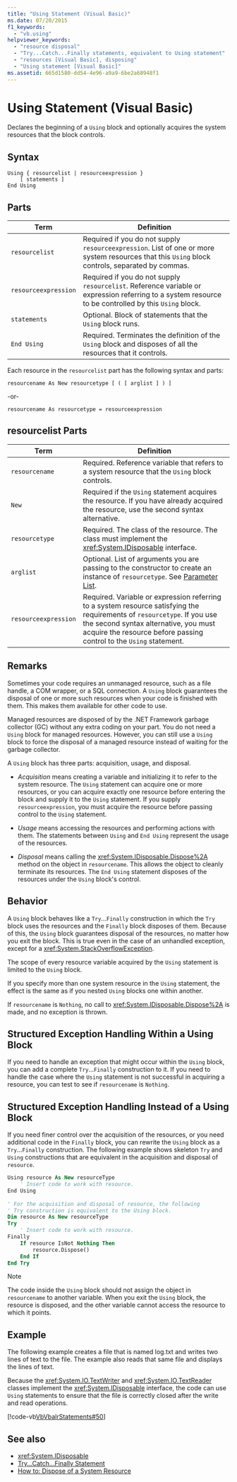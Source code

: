 ```yaml
---
title: "Using Statement (Visual Basic)"
ms.date: 07/20/2015
f1_keywords: 
  - "vb.using"
helpviewer_keywords: 
  - "resource disposal"
  - "Try...Catch...Finally statements, equivalent to Using statement"
  - "resources [Visual Basic], disposing"
  - "Using statement [Visual Basic]"
ms.assetid: 665d1580-dd54-4e96-a9a9-6be2a68948f1
---
```

# Using Statement (Visual Basic)
Declares the beginning of a `Using` block and optionally acquires the system resources that the block controls.  
  
## Syntax  
  
```  
Using { resourcelist | resourceexpression }  
    [ statements ]  
End Using  
```  
  
## Parts  
  
|Term|Definition|  
|---|---|  
|`resourcelist`|Required if you do not supply `resourceexpression`. List of one or more system resources that this `Using` block controls, separated by commas.|  
|`resourceexpression`|Required if you do not supply `resourcelist`. Reference variable or expression referring to a system resource to be controlled by this `Using` block.|  
|`statements`|Optional. Block of statements that the `Using` block runs.|  
|`End Using`|Required. Terminates the definition of the `Using` block and disposes of all the resources that it controls.|  
  
 Each resource in the `resourcelist` part has the following syntax and parts:  
  
 `resourcename As New resourcetype [ ( [ arglist ] ) ]`  
  
 -or-  
  
 `resourcename As resourcetype = resourceexpression`  
  
## resourcelist Parts  
  
|Term|Definition|  
|---|---|  
|`resourcename`|Required. Reference variable that refers to a system resource that the `Using` block controls.|  
|`New`|Required if the `Using` statement acquires the resource. If you have already acquired the resource, use the second syntax alternative.|  
|`resourcetype`|Required. The class of the resource. The class must implement the <xref:System.IDisposable> interface.|  
|`arglist`|Optional. List of arguments you are passing to the constructor to create an instance of `resourcetype`. See [Parameter List](../../../visual-basic/language-reference/statements/parameter-list.md).|  
|`resourceexpression`|Required. Variable or expression referring to a system resource satisfying the requirements of `resourcetype`. If you use the second syntax alternative, you must acquire the resource before passing control to the `Using` statement.|  
  
## Remarks  
 Sometimes your code requires an unmanaged resource, such as a file handle, a COM wrapper, or a SQL connection. A `Using` block guarantees the disposal of one or more such resources when your code is finished with them. This makes them available for other code to use.  
  
 Managed resources are disposed of by the .NET Framework garbage collector (GC) without any extra coding on your part. You do not need a `Using` block for managed resources. However, you can still use a `Using` block to force the disposal of a managed resource instead of waiting for the garbage collector.  
  
 A `Using` block has three parts: acquisition, usage, and disposal.  
  
-   *Acquisition* means creating a variable and initializing it to refer to the system resource. The `Using` statement can acquire one or more resources, or you can acquire exactly one resource before entering the block and supply it to the `Using` statement. If you supply `resourceexpression`, you must acquire the resource before passing control to the `Using` statement.  
  
-   *Usage* means accessing the resources and performing actions with them. The statements between `Using` and `End Using` represent the usage of the resources.  
  
-   *Disposal* means calling the <xref:System.IDisposable.Dispose%2A> method on the object in `resourcename`. This allows the object to cleanly terminate its resources. The `End Using` statement disposes of the resources under the `Using` block's control.  
  
## Behavior  
 A `Using` block behaves like a `Try`...`Finally` construction in which the `Try` block uses the resources and the `Finally` block disposes of them. Because of this, the `Using` block guarantees disposal of the resources, no matter how you exit the block. This is true even in the case of an unhandled exception, except for a <xref:System.StackOverflowException>.  
  
 The scope of every resource variable acquired by the `Using` statement is limited to the `Using` block.  
  
 If you specify more than one system resource in the `Using` statement, the effect is the same as if you nested `Using` blocks one within another.  
  
 If `resourcename` is `Nothing`, no call to <xref:System.IDisposable.Dispose%2A> is made, and no exception is thrown.  
  
## Structured Exception Handling Within a Using Block  
 If you need to handle an exception that might occur within the `Using` block, you can add a complete `Try`...`Finally` construction to it. If you need to handle the case where the `Using` statement is not successful in acquiring a resource, you can test to see if `resourcename` is `Nothing`.  
  
## Structured Exception Handling Instead of a Using Block  
 If you need finer control over the acquisition of the resources, or you need additional code in the `Finally` block, you can rewrite the `Using` block as a `Try`...`Finally` construction. The following example shows skeleton `Try` and `Using` constructions that are equivalent in the acquisition and disposal of `resource`.  
  
```vb  
Using resource As New resourceType   
    ' Insert code to work with resource.  
End Using  
  
' For the acquisition and disposal of resource, the following  
' Try construction is equivalent to the Using block.  
Dim resource As New resourceType  
Try   
    ' Insert code to work with resource.  
Finally   
    If resource IsNot Nothing Then  
        resource.Dispose()   
    End If  
End Try   
```  
  
> [!NOTE]
>  The code inside the `Using` block should not assign the object in `resourcename` to another variable. When you exit the `Using` block, the resource is disposed, and the other variable cannot access the resource to which it points.  
  
## Example  
 The following example creates a file that is named log.txt and writes two lines of text to the file. The example also reads that same file and displays the lines of text.  
  
 Because the <xref:System.IO.TextWriter> and <xref:System.IO.TextReader> classes implement the <xref:System.IDisposable> interface, the code can use `Using` statements to ensure that the file is correctly closed after the write and read operations.  
  
 [!code-vb[VbVbalrStatements#50](../../../visual-basic/language-reference/error-messages/codesnippet/VisualBasic/using-statement_1.vb)]  
  
## See also
- <xref:System.IDisposable>
- [Try...Catch...Finally Statement](../../../visual-basic/language-reference/statements/try-catch-finally-statement.md)
- [How to: Dispose of a System Resource](../../../visual-basic/programming-guide/language-features/control-flow/how-to-dispose-of-a-system-resource.md)
